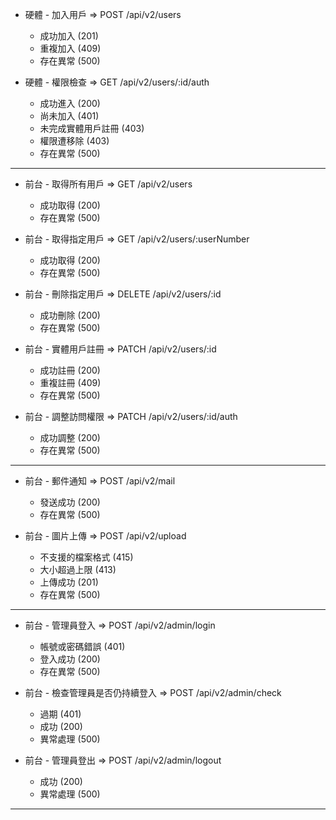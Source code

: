 - 硬體 - 加入用戶 => POST /api/v2/users

  - 成功加入 (201)
  - 重複加入 (409)
  - 存在異常 (500)

- 硬體 - 權限檢查 => GET /api/v2/users/:id/auth

  - 成功進入 (200)
  - 尚未加入 (401)
  - 未完成實體用戶註冊 (403)
  - 權限遭移除 (403)
  - 存在異常 (500)

---

- 前台 - 取得所有用戶 => GET /api/v2/users

  - 成功取得 (200)
  - 存在異常 (500)

- 前台 - 取得指定用戶 => GET /api/v2/users/:userNumber

  - 成功取得 (200)
  - 存在異常 (500)

- 前台 - 刪除指定用戶 => DELETE /api/v2/users/:id

  - 成功刪除 (200)
  - 存在異常 (500)

- 前台 - 實體用戶註冊 => PATCH /api/v2/users/:id

  - 成功註冊 (200)
  - 重複註冊 (409)
  - 存在異常 (500)

- 前台 - 調整訪問權限 => PATCH /api/v2/users/:id/auth

  - 成功調整 (200)
  - 存在異常 (500)

---

- 前台 - 郵件通知 => POST /api/v2/mail

  - 發送成功 (200)
  - 存在異常 (500)

- 前台 - 圖片上傳 => POST /api/v2/upload

  - 不支援的檔案格式 (415)
  - 大小超過上限 (413)
  - 上傳成功 (201)
  - 存在異常 (500)

---

- 前台 - 管理員登入 => POST /api/v2/admin/login

  - 帳號或密碼錯誤 (401)
  - 登入成功 (200)
  - 存在異常 (500)

- 前台 - 檢查管理員是否仍持續登入 => POST /api/v2/admin/check

  - 過期 (401)
  - 成功 (200)
  - 異常處理 (500)

- 前台 - 管理員登出 => POST /api/v2/admin/logout

  - 成功 (200)
  - 異常處理 (500)

---
